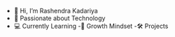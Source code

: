 - 👋 Hi, I’m Rashendra Kadariya
- 🔭 Passionate about Technology
- 💻 Currently Learning
-🎯 Growth Mindset
-🛠️ Projects
  

<!---
Rashendra10/Rashendra10 is a ✨ special ✨ repository because its `README.md` (this file) appears on your GitHub profile.
You can click the Preview link to take a look at your changes.
--->
